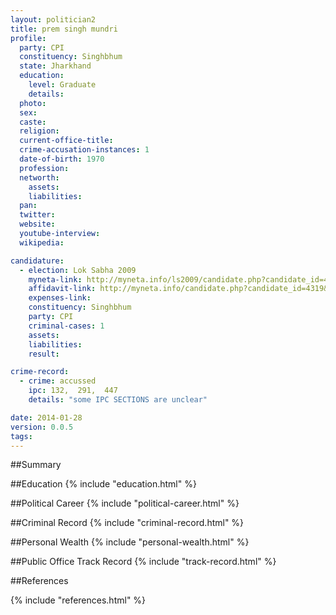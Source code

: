 ```yaml
---
layout: politician2
title: prem singh mundri
profile: 
  party: CPI
  constituency: Singhbhum
  state: Jharkhand
  education: 
    level: Graduate
    details: 
  photo: 
  sex: 
  caste: 
  religion: 
  current-office-title: 
  crime-accusation-instances: 1
  date-of-birth: 1970
  profession: 
  networth: 
    assets: 
    liabilities: 
  pan: 
  twitter: 
  website: 
  youtube-interview: 
  wikipedia: 

candidature: 
  - election: Lok Sabha 2009
    myneta-link: http://myneta.info/ls2009/candidate.php?candidate_id=4319
    affidavit-link: http://myneta.info/candidate.php?candidate_id=4319&scan=original
    expenses-link: 
    constituency: Singhbhum 
    party: CPI
    criminal-cases: 1
    assets: 
    liabilities: 
    result:  

crime-record: 
  - crime: accussed
    ipc: 132,  291,  447
    details: "some IPC SECTIONS are unclear" 

date: 2014-01-28
version: 0.0.5
tags: 
---
```

##Summary


##Education
{% include "education.html" %}


##Political Career
{% include "political-career.html" %}


##Criminal Record
{% include "criminal-record.html" %}


##Personal Wealth
{% include "personal-wealth.html" %}


##Public Office Track Record
{% include "track-record.html" %}


##References


{% include "references.html" %}